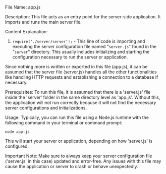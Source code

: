 File Name: app.js

Description:
This file acts as an entry point for the server-side application. It imports and runs the main server file.

Content Explanation:

1. `require('./server/server');` - 
This line of code is importing and executing the server configuration file named "`server.js`" found in the "`server`" directory. This usually includes initializing and starting the configuration necessary to run the server or application. 

Since nothing more is written or exported in this file (app.js), it can be assumed that the server file (server.js) handles all the other functionalities like handling HTTP requests and establishing a connection to a database if necessary.

Prerequisites:
To run this file, it is assumed that there is a 'server.js' file inside the 'server' folder in the same directory level as 'app.js'. Without this, the application will not run correctly because it will not find the necessary server configurations and initializations. 

Usage:
Typically, you can run this file using a Node.js runtime with the following command in your terminal or command prompt:

`node app.js` 

This will start your server or application, depending on how 'server.js' is configured.

Important Note:
Make sure to always keep your server configuration file ('server.js' in this case) updated and error-free. Any issues with this file may cause the application or server to crash or behave unexpectedly.